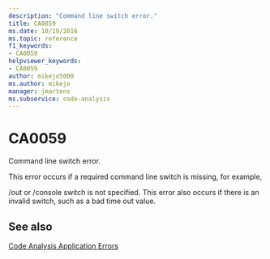 ```yaml
---
description: "Command line switch error."
title: CA0059
ms.date: 10/19/2016
ms.topic: reference
f1_keywords:
- CA0059
helpviewer_keywords:
- CA0059
author: mikejo5000
ms.author: mikejo
manager: jmartens
ms.subservice: code-analysis
---
```

# CA0059

Command line switch error.

This error occurs if a required command line switch is missing, for example,

/out or /console switch is not specified. This error also occurs if there is an invalid switch, such as a bad time out value.

## See also
[Code Analysis Application Errors](../code-quality/code-analysis-application-errors.md)

